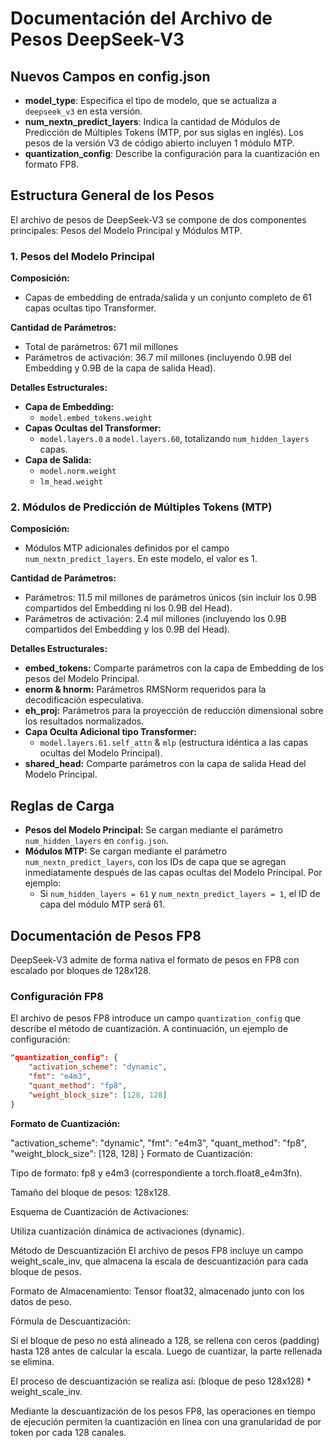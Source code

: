 # Documentación del Archivo de Pesos DeepSeek-V3

## Nuevos Campos en config.json

- **model_type**: Especifica el tipo de modelo, que se actualiza a `deepseek_v3` en esta versión.
- **num_nextn_predict_layers**: Indica la cantidad de Módulos de Predicción de Múltiples Tokens (MTP, por sus siglas en inglés). Los pesos de la versión V3 de código abierto incluyen 1 módulo MTP.
- **quantization_config**: Describe la configuración para la cuantización en formato FP8.

## Estructura General de los Pesos

El archivo de pesos de DeepSeek-V3 se compone de dos componentes principales: Pesos del Modelo Principal y Módulos MTP.

### 1. Pesos del Modelo Principal

**Composición:**

- Capas de embedding de entrada/salida y un conjunto completo de 61 capas ocultas tipo Transformer.

**Cantidad de Parámetros:**

- Total de parámetros: 671 mil millones
- Parámetros de activación: 36.7 mil millones (incluyendo 0.9B del Embedding y 0.9B de la capa de salida Head).

**Detalles Estructurales:**

- **Capa de Embedding:**
    - `model.embed_tokens.weight`
- **Capas Ocultas del Transformer:**
    - `model.layers.0` a `model.layers.60`, totalizando `num_hidden_layers` capas.
- **Capa de Salida:**
    - `model.norm.weight`
    - `lm_head.weight`

### 2. Módulos de Predicción de Múltiples Tokens (MTP)

**Composición:**

- Módulos MTP adicionales definidos por el campo `num_nextn_predict_layers`. En este modelo, el valor es 1.

**Cantidad de Parámetros:**

- Parámetros: 11.5 mil millones de parámetros únicos (sin incluir los 0.9B compartidos del Embedding ni los 0.9B del Head).
- Parámetros de activación: 2.4 mil millones (incluyendo los 0.9B compartidos del Embedding y los 0.9B del Head).

**Detalles Estructurales:**

- **embed_tokens:** Comparte parámetros con la capa de Embedding de los pesos del Modelo Principal.
- **enorm & hnorm:** Parámetros RMSNorm requeridos para la decodificación especulativa.
- **eh_proj:** Parámetros para la proyección de reducción dimensional sobre los resultados normalizados.
- **Capa Oculta Adicional tipo Transformer:**
    - `model.layers.61.self_attn` & `mlp` (estructura idéntica a las capas ocultas del Modelo Principal).
- **shared_head:** Comparte parámetros con la capa de salida Head del Modelo Principal.

## Reglas de Carga

- **Pesos del Modelo Principal:** Se cargan mediante el parámetro `num_hidden_layers` en `config.json`.
- **Módulos MTP:** Se cargan mediante el parámetro `num_nextn_predict_layers`, con los IDs de capa que se agregan inmediatamente después de las capas ocultas del Modelo Principal. Por ejemplo:
    - Si `num_hidden_layers = 61` y `num_nextn_predict_layers = 1`, el ID de capa del módulo MTP será 61.

## Documentación de Pesos FP8

DeepSeek-V3 admite de forma nativa el formato de pesos en FP8 con escalado por bloques de 128x128.

### Configuración FP8

El archivo de pesos FP8 introduce un campo `quantization_config` que describe el método de cuantización. A continuación, un ejemplo de configuración:

```json
"quantization_config": {
    "activation_scheme": "dynamic",
    "fmt": "e4m3",
    "quant_method": "fp8",
    "weight_block_size": [128, 128]
}
```

**Formato de Cuantización:**

  "activation_scheme": "dynamic",
  "fmt": "e4m3",
  "quant_method": "fp8",
  "weight_block_size": [128, 128]
}
Formato de Cuantización:

Tipo de formato: fp8 y e4m3 (correspondiente a torch.float8_e4m3fn).

Tamaño del bloque de pesos: 128x128.

Esquema de Cuantización de Activaciones:

Utiliza cuantización dinámica de activaciones (dynamic).

Método de Descuantización
El archivo de pesos FP8 incluye un campo weight_scale_inv, que almacena la escala de descuantización para cada bloque de pesos.

Formato de Almacenamiento: Tensor float32, almacenado junto con los datos de peso.

Fórmula de Descuantización:

Si el bloque de peso no está alineado a 128, se rellena con ceros (padding) hasta 128 antes de calcular la escala. Luego de cuantizar, la parte rellenada se elimina.

El proceso de descuantización se realiza así: (bloque de peso 128x128) * weight_scale_inv.

Mediante la descuantización de los pesos FP8, las operaciones en tiempo de ejecución permiten la cuantización en línea con una granularidad de por token por cada 128 canales.